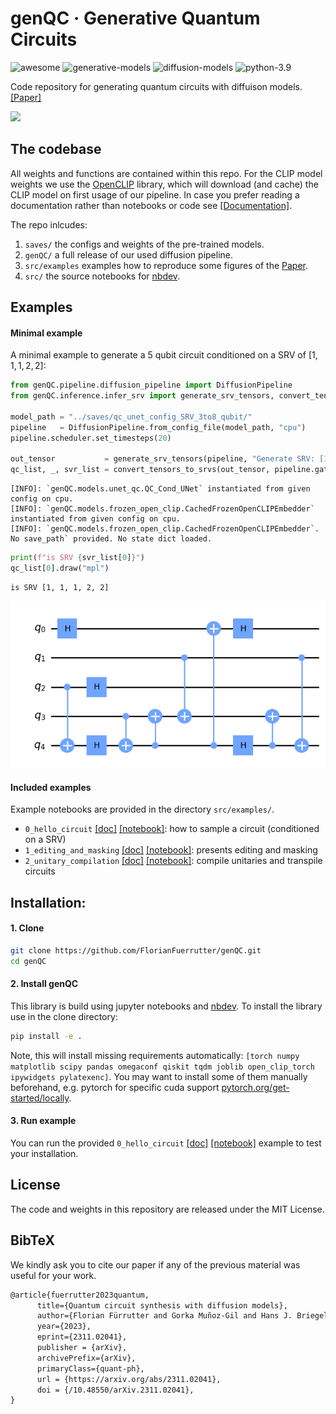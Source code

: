 # genQC · Generative Quantum Circuits

<!-- WARNING: THIS FILE WAS AUTOGENERATED! DO NOT EDIT! -->
<p align="left">
<a><img src="https://badgen.net/badge/icon/awesome?icon=awesome&label" alt="awesome"></a>
<a><img src="https://badgen.net/badge/generative/models/orange" alt="generative-models"></a>
<a><img src="https://badgen.net/badge/diffusion/models/pink" alt="diffusion-models"></a>
<a><img src="https://img.shields.io/badge/python-3.9-red" alt="python-3.9"></a>
</p>

Code repository for generating quantum circuits with diffuison models.
[\[Paper\]](https://arxiv.org/abs/2311.02041)

![](assets/inference.png)

## The codebase

All weights and functions are contained within this repo. For the CLIP
model weights we use the
[OpenCLIP](https://github.com/mlfoundations/open_clip) library, which
will download (and cache) the CLIP model on first usage of our pipeline.
In case you prefer reading a documentation rather than notebooks or code
see [\[Documentation\]](https://florianfuerrutter.github.io/genQC/).

The repo inlcudes:

1.  `saves/` the configs and weights of the pre-trained models.
2.  `genQC/` a full release of our used diffusion pipeline.
3.  `src/examples` examples how to reproduce some figures of the
    [Paper](https://arxiv.org/abs/2311.02041).
4.  `src/` the source notebooks for
    [nbdev](https://github.com/fastai/nbdev).

## Examples

#### Minimal example

A minimal example to generate a 5 qubit circuit conditioned on a SRV of
$[1,1,1,2,2]$:

``` python
from genQC.pipeline.diffusion_pipeline import DiffusionPipeline
from genQC.inference.infer_srv import generate_srv_tensors, convert_tensors_to_srvs

model_path = "../saves/qc_unet_config_SRV_3to8_qubit/"
pipeline   = DiffusionPipeline.from_config_file(model_path, "cpu")  
pipeline.scheduler.set_timesteps(20) 

out_tensor           = generate_srv_tensors(pipeline, "Generate SRV: [1,1,1,2,2]", samples=1, system_size=5, num_of_qubits=5, max_gates=16, g=7.5) 
qc_list, _, svr_list = convert_tensors_to_srvs(out_tensor, pipeline.gate_pool)
```

    [INFO]: `genQC.models.unet_qc.QC_Cond_UNet` instantiated from given config on cpu.
    [INFO]: `genQC.models.frozen_open_clip.CachedFrozenOpenCLIPEmbedder` instantiated from given config on cpu.
    [INFO]: `genQC.models.frozen_open_clip.CachedFrozenOpenCLIPEmbedder`. No save_path` provided. No state dict loaded.

``` python
print(f"is SRV {svr_list[0]}")
qc_list[0].draw("mpl")
```

    is SRV [1, 1, 1, 2, 2]

![](index_files/figure-commonmark/cell-3-output-2.png)

#### Included examples

Example notebooks are provided in the directory `src/examples/`.

- `0_hello_circuit`
  [\[doc\]](https://florianfuerrutter.github.io/genQC/examples/hello_circuit.html)
  [\[notebook\]](https://github.com/FlorianFuerrutter/genQC/blob/main/src/examples/0_hello_circuit.ipynb):
  how to sample a circuit (conditioned on a SRV)
- `1_editing_and_masking`
  [\[doc\]](https://florianfuerrutter.github.io/genQC/examples/editing_and_masking.html)
  [\[notebook\]](https://github.com/FlorianFuerrutter/genQC/blob/main/src/examples/1_editing_and_masking.ipynb):
  presents editing and masking
- `2_unitary_compilation`
  [\[doc\]](https://florianfuerrutter.github.io/genQC/examples/unitary_compilation.html)
  [\[notebook\]](https://github.com/FlorianFuerrutter/genQC/blob/main/src/examples/2_unitary_compilation.ipynb):
  compile unitaries and transpile circuits

## Installation:

#### 1. Clone

``` sh
git clone https://github.com/FlorianFuerrutter/genQC.git
cd genQC
```

#### 2. Install genQC

This library is build using jupyter notebooks and
[nbdev](https://github.com/fastai/nbdev). To install the library use in
the clone directory:

``` sh
pip install -e .
```

Note, this will install missing requirements automatically:
`[torch numpy matplotlib scipy pandas omegaconf qiskit tqdm joblib open_clip_torch ipywidgets pylatexenc]`.
You may want to install some of them manually beforehand, e.g. pytorch
for specific cuda support
[pytorch.org/get-started/locally](https://pytorch.org/get-started/locally/).

#### 3. Run example

You can run the provided `0_hello_circuit`
[\[doc\]](https://florianfuerrutter.github.io/genQC/examples/hello_circuit.html)
[\[notebook\]](https://github.com/FlorianFuerrutter/genQC/blob/main/src/examples/0_hello_circuit.ipynb)
example to test your installation.

## License

The code and weights in this repository are released under the MIT
License.

## BibTeX

We kindly ask you to cite our paper if any of the previous material was
useful for your work.

``` latex
@article{fuerrutter2023quantum,
      title={Quantum circuit synthesis with diffusion models}, 
      author={Florian Fürrutter and Gorka Muñoz-Gil and Hans J. Briegel},
      year={2023},
      eprint={2311.02041},
      publisher = {arXiv},
      archivePrefix={arXiv},
      primaryClass={quant-ph},
      url = {https://arxiv.org/abs/2311.02041},
      doi = {/10.48550/arXiv.2311.02041},
}
```
